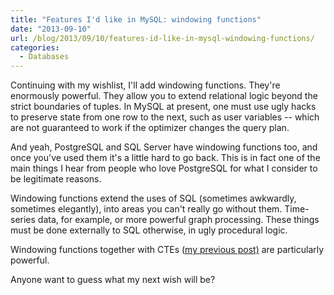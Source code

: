 ```yaml
---
title: "Features I'd like in MySQL: windowing functions"
date: "2013-09-10"
url: /blog/2013/09/10/features-id-like-in-mysql-windowing-functions/
categories:
  - Databases
---
```


Continuing with my wishlist, I'll add windowing functions. They're enormously powerful. They allow you to extend relational logic beyond the strict boundaries of tuples. In MySQL at present, one must use ugly hacks to preserve state from one row to the next, such as user variables -- which are not guaranteed to work if the optimizer changes the query plan. 

And yeah, PostgreSQL and SQL Server have windowing functions too, and once you've used them it's a little hard to go back. This is in fact one of the main things I hear from people who love PostgreSQL for what I consider to be legitimate reasons. 

Windowing functions extend the uses of SQL (sometimes awkwardly, sometimes elegantly), into areas you can't really go without them. Time-series data, for example, or more powerful graph processing. These things must be done externally to SQL otherwise, in ugly procedural logic. 

Windowing functions together with CTEs ([my previous post)](/blog/2013/09/09/features-id-like-to-see-in-mysql-ctes/ "Features I’d like to see in MySQL: CTEs") are particularly powerful. 

Anyone want to guess what my next wish will be?



